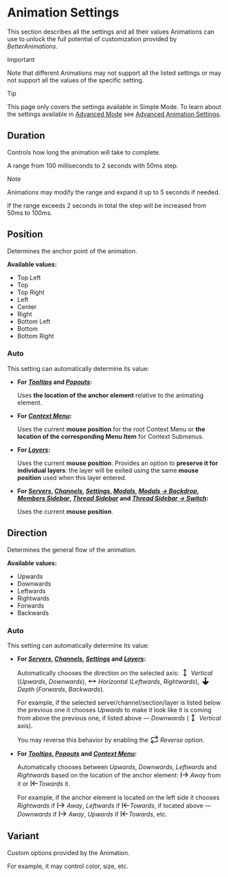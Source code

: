 # Animation Settings

This section describes all the settings and all their values Animations can use to unlock the full potential of customization provided by _BetterAnimations_.

> [!IMPORTANT]
> Note that different Animations may not support all the listed settings or may not support all the values of the specific setting.

> [!TIP]
> This page only covers the settings available in Simple Mode. To learn about the settings available in [Advanced Mode](./advanced-mode) see [Advanced Animation Settings](./advanced-animation-settings).

## Duration

Controls how long the animation will take to complete.

A range from 100 milliseconds to 2 seconds with 50ms step.

> [!NOTE]
> Animations may modify the range and expand it up to 5 seconds if needed.
> 
> If the range exceeds 2 seconds in total the step will be increased from 50ms to 100ms.

## Position

Determines the anchor point of the animation.

**Available values:**
- Top Left
- Top
- Top Right
- Left
- Center
- Right
- Bottom Left
- Bottom
- Bottom Right

### Auto

This setting can automatically determine its value:
- **For [_Tooltips_](./modules#tooltips) and [_Popouts_](./modules#popouts):**

  Uses **the location of the anchor element** relative to the animating element.
- **For [_Context Menu_](./modules#context-menu):**

  Uses the current **mouse position** for the root Context Menu or **the location of the corresponding Menu Item** for Context Submenus.
- **For [_Layers_](./modules#layers):**

  Uses the current **mouse position**.
  Provides an option to **preserve it for individual layers**: the layer will be exited using the same **mouse position** used when this layer entered.
- **For [_Servers_](./modules#servers), [_Channels_](./modules#channels), [_Settings_](./modules#settings),
  [_Modals_](./modules#modals), [_Modals -> Backdrop_](./modules#modals-backdrop), [_Members Sidebar_](./modules#members-sidebar),
  [_Thread Sidebar_](./modules#thread-sidebar) and [_Thread Sidebar -> Switch_](./modules#thread-sidebar-switch):**

  Uses the current **mouse position**.

## Direction

Determines the general flow of the animation.

**Available values:**
- Upwards
- Downwards
- Leftwards
- Rightwards
- Forwards
- Backwards

### Auto

This setting can automatically determine its value:

- **For [_Servers_](./modules#servers), [_Channels_](./modules#channels), [_Settings_](./modules#settings) and [_Layers_](./modules#layers):**
  
  Automatically chooses the direction on the selected axis:
  <svg width="20" height="20" xmlns="http://www.w3.org/2000/svg" fill="none" viewBox="0 0 24 24" style="display: inline; vertical-align: sub;">
      <path fill="none" stroke="currentColor" stroke-linecap="round" stroke-linejoin="round" stroke-width="2" d="M12 21V3m0 18l3-3m-3 3l-3-3m3-15L9 6m3-3l3 3"></path>
  </svg> _Vertical_ (_Upwards_, _Downwards_),
  <svg width="20" height="20" xmlns="http://www.w3.org/2000/svg" fill="none" viewBox="0 0 24 24" style="display: inline; vertical-align: sub;">
      <path fill="none" stroke="currentColor" stroke-linecap="round" stroke-linejoin="round" stroke-width="2" d="M3 12h18M3 12l3 3m-3-3l3-3m15 3l-3-3m3 3l-3 3"></path>
  </svg> _Horizontal_ (_Leftwards_, _Rightwards_),
  <svg width="20" height="20" xmlns="http://www.w3.org/2000/svg" fill="none" viewBox="0 0 24 24" style="display: inline; vertical-align: sub;">
      <path fill="currentColor" stroke-width="2" d="M12,22C12,22,12,22,12,22L12,22c-0.5,0-0.9-0.1-1.2-0.2c-0.4-0.2-0.7-0.4-1-0.7l-6.6-6.9c-0.6-0.7-0.2-1.6,0.9-2.2
          c1-0.5,2.4-0.5,3,0l2.5,2l1.2-10.7L9.3,3.7C8.7,3.9,8,3.9,7.6,3.7C7.2,3.5,7.3,3.3,7.8,3.1l3.5-1c0.1,0,0.2-0.1,0.3-0.1
          c0.1,0,0.2,0,0.4,0l0,0c0,0,0,0,0,0l0,0c0.1,0,0.3,0,0.4,0c0.1,0,0.2,0,0.3,0.1l3.5,1c0.5,0.2,0.6,0.4,0.2,0.6
          c-0.4,0.2-1.2,0.2-1.7,0l-1.6-0.5l1.2,10.7l2.5-2c0.7-0.5,2-0.5,3,0c1.1,0.6,1.6,1.5,0.9,2.2l-6.6,6.9c-0.3,0.3-0.6,0.5-1,0.7
          C12.9,21.9,12.5,22,12,22L12,22C12,22,12,22,12,22z"></path>
  </svg> _Depth_ (_Forwards_, _Backwards_).

  For example, if the selected server/channel/section/layer is listed below the previous one it chooses _Upwards_
  to make it look like it is coming from above the previous one, if listed above — _Downwards_
  (<svg width="20" height="20" xmlns="http://www.w3.org/2000/svg" fill="none" viewBox="0 0 24 24" style="display: inline; vertical-align: sub;">
      <path fill="none" stroke="currentColor" stroke-linecap="round" stroke-linejoin="round" stroke-width="2" d="M12 21V3m0 18l3-3m-3 3l-3-3m3-15L9 6m3-3l3 3"></path>
  </svg> _Vertical_ axis).

  You may reverse this behavior by enabling the
  <svg width="20" height="20" xmlns="http://www.w3.org/2000/svg" fill="none" viewBox="0 0 24 24" style="display: inline; vertical-align: sub;">
      <g fill="none" stroke="currentColor" stroke-linecap="round" stroke-linejoin="round" stroke-width="2"><path d="m17 2l4 4l-4 4"></path><path d="M3 11v-1a4 4 0 0 1 4-4h14M7 22l-4-4l4-4"></path><path d="M21 13v1a4 4 0 0 1-4 4H3"></path></g>
  </svg> _Reverse_ option.

- **For [_Tooltips_](./modules#tooltips), [_Popouts_](./modules#popouts) and [_Context Menu_](./modules#context-menu):**

  Automatically chooses between _Upwards_, _Downwards_, _Leftwards_ and _Rightwards_
  based on the location of the anchor element:
  <svg width="20" height="20" xmlns="http://www.w3.org/2000/svg" fill="none" viewBox="0 0 24 24" style="display: inline; vertical-align: sub;">
      <path fill="none" stroke="currentColor" stroke-linecap="round" stroke-linejoin="round" stroke-width="2" d="M3 5v14m18-7H7m8 6l6-6l-6-6"></path>
  </svg> _Away_ from it or
  <svg width="20" height="20" xmlns="http://www.w3.org/2000/svg" fill="none" viewBox="0 0 24 24" style="display: inline; vertical-align: sub;">
      <path fill="none" stroke="currentColor" stroke-linecap="round" stroke-linejoin="round" stroke-width="2" d="M3 19V5m10 1l-6 6l6 6m-6-6h14"></path>
  </svg>_Towards_ it.

  For example, if the anchor element is located on the left side it chooses _Rightwards_ if
  <svg width="20" height="20" xmlns="http://www.w3.org/2000/svg" fill="none" viewBox="0 0 24 24" style="display: inline; vertical-align: sub;">
      <path fill="none" stroke="currentColor" stroke-linecap="round" stroke-linejoin="round" stroke-width="2" d="M3 5v14m18-7H7m8 6l6-6l-6-6"></path>
  </svg> _Away_, _Leftwards_ if
  <svg width="20" height="20" xmlns="http://www.w3.org/2000/svg" fill="none" viewBox="0 0 24 24" style="display: inline; vertical-align: sub;">
      <path fill="none" stroke="currentColor" stroke-linecap="round" stroke-linejoin="round" stroke-width="2" d="M3 19V5m10 1l-6 6l6 6m-6-6h14"></path>
  </svg>_Towards_,
  if located above — _Downwards_ if
  <svg width="20" height="20" xmlns="http://www.w3.org/2000/svg" fill="none" viewBox="0 0 24 24" style="display: inline; vertical-align: sub;">
      <path fill="none" stroke="currentColor" stroke-linecap="round" stroke-linejoin="round" stroke-width="2" d="M3 5v14m18-7H7m8 6l6-6l-6-6"></path>
  </svg> _Away_, _Upwards_ if
  <svg width="20" height="20" xmlns="http://www.w3.org/2000/svg" fill="none" viewBox="0 0 24 24" style="display: inline; vertical-align: sub;">
      <path fill="none" stroke="currentColor" stroke-linecap="round" stroke-linejoin="round" stroke-width="2" d="M3 19V5m10 1l-6 6l6 6m-6-6h14"></path>
  </svg>_Towards_, etc.

## Variant

Custom options provided by the Animation.

For example, it may control color, size, etc.
